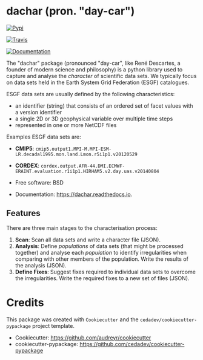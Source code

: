 # dachar (pron. "day-car")

[![Pypi](https://img.shields.io/pypi/v/dachar.svg)](https://pypi.python.org/pypi/dachar)

[![Travis](https://img.shields.io/travis/ellesmith88/dachar.svg)](https://travis-ci.com/github/roocs/dachar)

[![Documentation](https://readthedocs.org/projects/dachar/badge/?version=latest)](https://dachar.readthedocs.io/en/latest/?badge=latest)

The "dachar" package (pronounced "day-car", like René Descartes, a founder of modern science and philosophy)
is a python library used to capture and analyse the _character_ of scientific data sets. We typically focus on data sets held in the
Earth System Grid Federation (ESGF) catalogues.

ESGF data sets are usually defined by the following characteristics:

 * an identifier (string) that consists of an ordered set of facet values with a version identifier
 * a single 2D or 3D geophysical variable over multiple time steps
 * represented in one or more NetCDF files

Examples ESGF data sets are:
 * **CMIP5**: `cmip5.output1.MPI-M.MPI-ESM-LR.decadal1995.mon.land.Lmon.r5i1p1.v20120529`
 * **CORDEX**: `cordex.output.AFR-44.DMI.ECMWF-ERAINT.evaluation.r1i1p1.HIRHAM5.v2.day.uas.v20140804`

* Free software: BSD
* Documentation: https://dachar.readthedocs.io.


## Features

There are three main stages to the characterisation process:

 1. **Scan**: Scan all data sets and write a character file (JSON).
 2. **Analysis**: Define _populations_ of data sets (that might be processed together)
 and analyse each _population_ to identify irregularities when comparing
 with other members of the population. Write the results of the analysis (JSON).
 3. **Define Fixes**: Suggest fixes required to individual data sets to overcome the
 irregularities. Write the required fixes to a new set of files (JSON).

# Credits

This package was created with `Cookiecutter` and the `cedadev/cookiecutter-pypackage` project template.

 * Cookiecutter: https://github.com/audreyr/cookiecutter
 * cookiecutter-pypackage: https://github.com/cedadev/cookiecutter-pypackage
